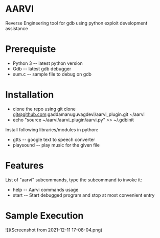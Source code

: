 # AARVI
Reverse Engineering tool for gdb using python exploit development assistance


# Prerequiste

* Python 3  -- latest python version
* Gdb -- latest gdb debugger
* sum.c -- sample file to debug on gdb

# Installation

* clone the repo using git clone git@github.com:gaddamanuguvagdevi/aarvi_plugin.git ~/aarvi
* echo "source ~/aarvi/aarvi_plugin/aarvi.py" >> ~/.gdbinit

Install following libraries/modules in python:
* gtts  -- google text to speech converter
* playsound -- play music for the given file


# Features 
List of "aarvi" subcommands, type the subcommand to invoke it:

* help -- Aarvi commands usage
* start -- Start debugged program and stop at most convenient entry

# Sample Execution

![](Screenshot from 2021-12-11 17-08-04.png)
